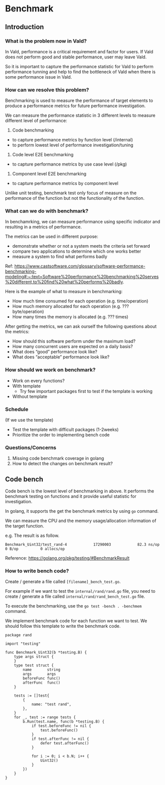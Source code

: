 # Benchmark

## Introduction

### What is the problem now in Vald?

In Vald, performance is a critical requirement and factor for users. If Vald does not perform good and stable performance, user may leave Vald.

So it is important to capture the performance statistic for Vald to perform performance tunning and help to find the bottleneck of Vald when there is some performance issue in Vald.

### How can we resolve this problem?

Benchmarking is used to measure the performance of target elements to produce a performance metrics for future performance investigation.

We can measure the performance statistic in 3 different levels to measure different level of performance:

1. Code benchmarking
  - to capture performance metrics by function level (/internal)
  - to perform lowest level of performance investigation/tuning

1. Code level E2E benchmarking
  - to capture performance metrics by use case level (/pkg)

1. Component level E2E benchmarking
  - to capture performance metrics by component level

Unlike unit testing, benchmark test only focus of measure on the performance of the function but not the functionality of the function.

### What can we do with benchmark?

In benchamrking, we can measure performance using specific indicator and resulting in a metrics of performance.

The metrics can be used in different purpose:

- demonstrate whether or not a system meets the criteria set forward
- compare two applications to determine which one works better
- measure a system to find what performs badly

Ref: https://www.castsoftware.com/glossary/software-performance-benchmarking-modeling#:~:text=Software%20performance%20benchmarking%20serves%20different,to%20find%20what%20performs%20badly.

Here is the example of what to measure in benchmarking:

- How much time consumed for each operation (e.g. time/operation)
- How much memory allocated for each operation (e.g. ??? byte/operation)
- How many times the memory is allocated (e.g. ??? times)

After getting the metrics, we can ask ourself the following questions about the metrics:

- How should this software perform under the maximum load?
- How many concurrent users are expected on a daily basis?
- What does “good” performance look like?
- What does “acceptable” performance look like?

### How should we work on benchmark?

- Work on every functions?
- With template
	- Try few important packages first to test if the template is working
- Without template

### Schedule

(If we use the template)
- Test the template with difficult packages (1-2weeks)
- Prioritize the order to implementing bench code

### Questions/Concerns

1. Missing code benchmark coverage in golang
1. How to detect the changes on benchmark result? 





## Code bench

Code bench is the lowest level of benchmarking in above. It performs the benchmark testing on functions and it provide useful statistic for investigation.

In golang, it supports the get the benchmark metrics by using `go` command.

We can measure the CPU and the memory usage/allocation information of the target function.

e.g. The result is as follow.

```
Benchmark_Uint32/test_rand-4         	17290003	        82.3 ns/op	       0 B/op	       0 allocs/op
```

Reference: https://golang.org/pkg/testing/#BenchmarkResult

### How to write bench code?

Create / generate a file called `[filename]_bench_test.go`.

For example if we want to test the `internal/rand/rand.go` file, you need to create / generate a file called `internal/rand/rand_bench_test.go` file.

To execute the benchmarking, use the `go test -bench . -benchmem` command.

We implement benchmark code for each function we want to test.
We should follow this template to write the benchmark code.

```golang
package rand

import "testing"

func Benchmark_Uint32(b *testing.B) {
	type args struct {
	}
	type test struct {
		name       string
		args       args
		beforeFunc func()
		afterFunc  func()
	}

	tests := []test{
		{
			name: "test rand",
		},
	}
	for _, test := range tests {
		b.Run(test.name, func(b *testing.B) {
			if test.beforeFunc != nil {
				test.beforeFunc()
			}
			if test.afterFunc != nil {
				defer test.afterFunc()
			}

			for i := 0; i < b.N; i++ {
				Uint32()
			}
		})
	}
}
```
